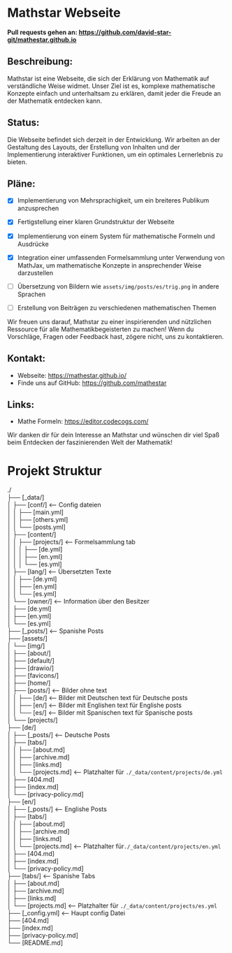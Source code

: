 # Mathstar Webseite

**Pull requests gehen an: https://github.com/david-star-git/mathestar.github.io**

## Beschreibung:
Mathstar ist eine Webseite, die sich der Erklärung von Mathematik auf verständliche Weise widmet. Unser Ziel ist es, komplexe mathematische Konzepte einfach und unterhaltsam zu erklären, damit jeder die Freude an der Mathematik entdecken kann.

## Status:
Die Webseite befindet sich derzeit in der Entwicklung. Wir arbeiten an der Gestaltung des Layouts, der Erstellung von Inhalten und der Implementierung interaktiver Funktionen, um ein optimales Lernerlebnis zu bieten.

## Pläne:
- [x] Implementierung von Mehrsprachigkeit, um ein breiteres Publikum anzusprechen
- [x] Fertigstellung einer klaren Grundstruktur der Webseite
- [x] Implementierung von einem System für mathematische Formeln und Ausdrücke
- [x] Integration einer umfassenden Formelsammlung unter Verwendung von MathJax, um mathematische Konzepte in ansprechender Weise darzustellen
- [ ] Übersetzung von Bildern wie `assets/img/posts/es/trig.png` in andere Sprachen
- [ ] Erstellung von Beiträgen zu verschiedenen mathematischen Themen


Wir freuen uns darauf, Mathstar zu einer inspirierenden und nützlichen Ressource für alle Mathematikbegeisterten zu machen! Wenn du Vorschläge, Fragen oder Feedback hast, zögere nicht, uns zu kontaktieren.

## Kontakt:
- Webseite: https://mathestar.github.io/
- Finde uns auf GitHub: https://github.com/mathestar

## Links:
- Mathe Formeln: https://editor.codecogs.com/

Wir danken dir für dein Interesse an Mathstar und wünschen dir viel Spaß beim Entdecken der faszinierenden Welt der Mathematik!

# Projekt Struktur
./<br>
├── [_data/]<br>
│   ├── [conf/] <-- Config dateien<br>
│   │   ├── [main.yml]<br>
│   │   ├── [others.yml]<br>
│   │   └── [posts.yml]<br>
│   ├── [content/]<br>
│   │   ├── [projects/] <-- Formelsammlung tab<br>
│   │   │   ├── [de.yml]<br>
│   │   │   ├── [en.yml]<br>
│   │   │   └── [es.yml]<br>
│   ├── [lang/] <-- Übersetzten Texte<br>
│   │   ├── [de.yml]<br>
│   │   ├── [en.yml]<br>
│   │   └── [es.yml]<br>
│   └── [owner/] <-- Information über den Besitzer<br>
│       ├── [de.yml]<br>
│       ├── [en.yml]<br>
│       └── [es.yml]<br>
├── [_posts/] <-- Spanishe Posts<br>
├── [assets/]<br>
│   └── [img/]<br>
│       ├── [about/]<br>
│       ├── [default/]<br>
│       ├── [drawio/]<br>
│       ├── [favicons/]<br>
│       ├── [home/]<br>
│       ├── [posts/] <-- Bilder ohne text<br>
│       │   ├── [de/] <-- Bilder mit Deutschen text für Deutsche posts<br>
│       │   ├── [en/] <-- Bilder mit Englishen text für Englishe posts<br>
│       │   └── [es/] <-- Bilder mit Spanischen text für Spanische posts<br>
│       └── [projects/]<br>
├── [de/]<br>
│   ├── [_posts/] <-- Deutsche Posts<br>
│   ├── [tabs/]<br>
│   │   ├── [about.md]<br>
│   │   ├── [archive.md]<br>
│   │   ├── [links.md]<br>
│   │   └── [projects.md] <-- Platzhalter für `./_data/content/projects/de.yml`<br>
│   ├── [404.md]<br>
│   ├── [index.md]<br>
│   └── [privacy-policy.md]<br>
├── [en/]<br>
│   ├── [_posts/] <-- Englishe Posts<br>
│   ├── [tabs/]<br>
│   │   ├── [about.md]<br>
│   │   ├── [archive.md]<br>
│   │   ├── [links.md]<br>
│   │   └── [projects.md] <-- Platzhalter  für`./_data/content/projects/en.yml`<br>
│   ├── [404.md]<br>
│   ├── [index.md]<br>
│   └── [privacy-policy.md]<br>
├── [tabs/] <-- Spanishe Tabs<br>
│   ├── [about.md]<br>
│   ├── [archive.md]<br>
│   ├── [links.md]<br>
│   └── [projects.md] <-- Platzhalter für `./_data/content/projects/es.yml`<br>
├── [_config.yml] <-- Haupt config Datei<br>
├── [404.md]<br>
├── [index.md]<br>
├── [privacy-policy.md]<br>
└── [README.md]<br>